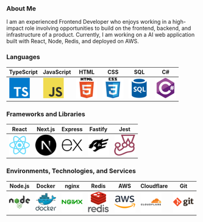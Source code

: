 ### About Me
I am an experienced Frontend Developer who enjoys working in a high-impact role involving opportunities to build on the frontend, backend, and infrastructure of a product. Currently, I am working on a AI web application built with React, Node, Redis, and deployed on AWS. 

<div>

### Languages
| TypeScript | JavaScript | HTML | CSS | SQL | C#
|----------|----------|----------|-----|-----|-----|
|  <img src="https://github.com/devicons/devicon/blob/master/icons/typescript/typescript-original.svg" title="TypeScript"  alt="TypeScript" width="55" height="55"/> |  <img src="https://github.com/devicons/devicon/blob/master/icons/javascript/javascript-original.svg" title="JavaScript"  alt="JavaScript" width="55" height="55"/> |  <img src="https://github.com/devicons/devicon/blob/master/icons/html5/html5-original-wordmark.svg" title="HTML5" alt="HTML5" width="55" height="55"/> |  <img src="https://github.com/devicons/devicon/blob/master/icons/css3/css3-original-wordmark.svg" title="CSS" alt="CSS" width="55" height="55"/>|  <img src="https://github.com/devicons/devicon/blob/master/icons/azuresqldatabase/azuresqldatabase-plain.svg" title="SQL" alt="SQL" width="55" height="55"/>| <img src="https://github.com/devicons/devicon/blob/master/icons/csharp/csharp-original.svg" title="C#" alt="C#" width="55" height="55"/>| 

  

### Frameworks and Libraries

| React | Next.js | Express | Fastify | Jest |
|----------|----------|----------|----------|----------|
|  <img src="https://github.com/devicons/devicon/blob/master/icons/react/react-original.svg" title="React"  alt="React" width="55" height="55"/>|  <img src="https://github.com/devicons/devicon/blob/master/icons/nextjs/nextjs-original.svg" title="Nextjs"  alt="Nextjs" width="55" height="55"/>|  <img src="https://github.com/devicons/devicon/blob/master/icons/express/express-original.svg" title="Express" alt="Express" width="55" height="55"/>|  <img src="https://github.com/devicons/devicon/blob/master/icons/fastify/fastify-original.svg" title="Fastify" alt="Fastify" width="55" height="55"/>|  <img src="https://github.com/devicons/devicon/blob/master/icons/jest/jest-plain.svg" title="Jest" alt="Jest" width="55" height="55"/>|



### Environments, Technologies, and Services

| Node.js | Docker | nginx | Redis | AWS | Cloudflare | Git |
|----------|----------|----------|----------|----------|----------|----------|
|<img src="https://github.com/devicons/devicon/blob/master/icons/nodejs/nodejs-original-wordmark.svg" title="Nodejs" alt="Nodejs" width="55" height="55"/>|<img src="https://github.com/devicons/devicon/blob/master/icons/docker/docker-original-wordmark.svg" title="Docker" alt="Docker" width="55" height="55"/>|<img src="https://github.com/devicons/devicon/blob/master/icons/nginx/nginx-original.svg" title="nginx" alt="nginx" width="55" height="55"/>|<img src="https://github.com/devicons/devicon/blob/master/icons/redis/redis-original-wordmark.svg" title="Redis" alt="Redis" width="55" height="55"/>|<img src="https://github.com/devicons/devicon/blob/master/icons/amazonwebservices/amazonwebservices-original-wordmark.svg" title="AWS" alt="AWS" width="55" height="55"/>|<img src="https://github.com/devicons/devicon/blob/master/icons/cloudflare/cloudflare-original-wordmark.svg" title="Cloudflare" alt="Cloudflare" width="55" height="55"/>|<img src="https://github.com/devicons/devicon/blob/master/icons/git/git-original-wordmark.svg" title="Git" alt="Git" width="55" height="55"/>|

</div>

